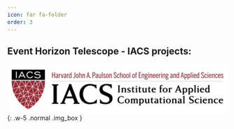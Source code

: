```yaml
---
icon: far fa-folder
order: 3
---
```


[//]: # (Past, current, proposed)
## Event Horizon Telescope - IACS projects:


![Institute for Applied Computational Science](/assets/images/IACS-Logo.png){: .w-5 .normal .img_box }
